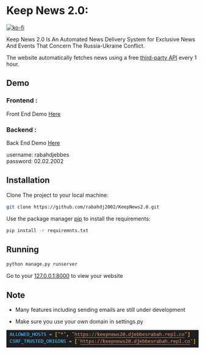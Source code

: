 # Keep News 2.0:

[![ko-fi](https://ko-fi.com/img/githubbutton_sm.svg)](https://ko-fi.com/K3K8EMH3R)

Keep News 2.0 Is An Automated News Delivery System for Exclusive News And Events That Concern The Russia-Ukraine Conflict.

The website automatically fetches news using a free [third-party API](https://rapidapi.com/contextualwebsearch/api/web-search/) every 1 hour.

## Demo

### Frontend :
Front End Demo [Here](https://keepnews20.djebbesrabah.repl.co/)
### Backend :
Back End Demo [Here](https://keepnews20.djebbesrabah.repl.co/admin/dashboard/)

username: rabahdjebbes <br />
password: 02.02.2002



## Installation

Clone The project to your local machine:

```bash
git clone https://github.com/rabahdj2002/KeepNews2.0.git
```

Use the package manager [pip](https://pip.pypa.io/en/stable/) to install the requirements:

```bash
pip install -r requiremnts.txt
```

## Running

```bash
python manage.py runserver
```

Go to your [127.0.0.1:8000](http://127.0.0.1:8000/) to view your website

## Note
- Many features including sending emails are still under development

- Make sure you use your own domain in settings.py

![settings.py](settings_allowed_hosts.PNG)